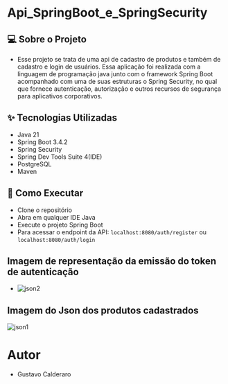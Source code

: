 # Api_SpringBoot_e_SpringSecurity

## 💻 Sobre o Projeto
- Esse projeto se trata de uma api de cadastro de produtos e também de cadastro e login de usuários. Essa aplicação foi realizada
 com a linguagem de programação java junto com o framework Spring Boot acompanhado com uma de suas estruturas o Spring Security,
no qual que fornece autenticação, autorização e outros recursos de segurança para aplicativos corporativos.

## ✨ Tecnologias Utilizadas
- Java 21
- Spring Boot 3.4.2
- Spring Security
- Spring Dev Tools Suite 4(IDE)
- PostgreSQL
- Maven

## 🚀 Como Executar
- Clone o repositório
- Abra em qualquer IDE Java
- Execute o projeto Spring Boot
- Para acessar o endpoint da API: `localhost:8080/auth/register` ou `localhost:8080/auth/login` 

## Imagem de representação da emissão do token de autenticação
- ![json2](https://github.com/user-attachments/assets/2cdcb534-0040-4fe0-8d55-04ab69fd4399)

## Imagem do Json dos produtos cadastrados
![json1](https://github.com/user-attachments/assets/a68ef015-0c6a-4ae6-bf85-c51dd683c5e3)

# Autor
- Gustavo Calderaro
